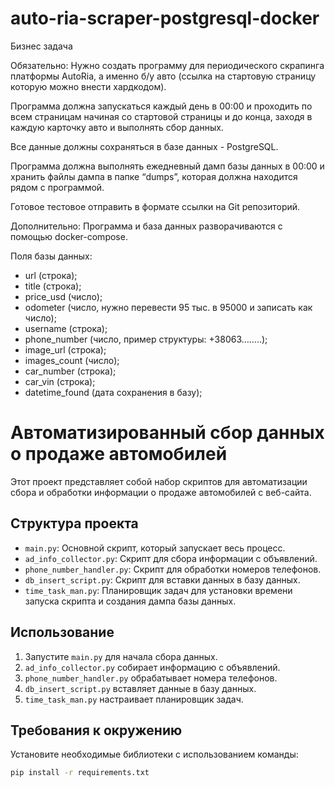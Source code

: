 # auto-ria-scraper-postgresql-docker

Бизнес задача

Обязательно:
Нужно создать программу для периодического скрапинга платформы AutoRia, а именно б/у авто (ссылка на стартовую страницу которую можно внести хардкодом).

Программа должна запускаться каждый день в 00:00 и проходить по всем страницам начиная со стартовой страницы и до конца, заходя в каждую карточку авто и выполнять сбор данных.

Все данные должны сохраняться в базе данных - PostgreSQL.

Программа должна выполнять ежедневный дамп базы данных в 00:00 и хранить файлы дампа в папке “dumps”, которая должна находится рядом с программой.

Готовое тестовое отправить в формате ссылки на Git репозиторий.

Дополнительно: 
Программа и база данных разворачиваются с помощью docker-compose.

Поля базы данных:
- url (строка);
- title (строка);
- price_usd (число);
- odometer (число, нужно перевести 95 тыс. в 95000 и записать как число);
- username (строка);
- phone_number (число, пример структуры: +38063……..);
- image_url (строка);
- images_count (число);
- car_number (строка);
- car_vin (строка);
- datetime_found (дата сохранения в базу);





# Автоматизированный сбор данных о продаже автомобилей

Этот проект представляет собой набор скриптов для автоматизации сбора и обработки информации о продаже автомобилей с веб-сайта.

## Структура проекта

- `main.py`: Основной скрипт, который запускает весь процесс.
- `ad_info_collector.py`: Скрипт для сбора информации с объявлений.
- `phone_number_handler.py`: Скрипт для обработки номеров телефонов.
- `db_insert_script.py`: Скрипт для вставки данных в базу данных.
- `time_task_man.py`: Планировщик задач для установки времени запуска скрипта и создания дампа базы данных.

## Использование

1. Запустите `main.py` для начала сбора данных.
2. `ad_info_collector.py` собирает информацию с объявлений.
3. `phone_number_handler.py` обрабатывает номера телефонов.
4. `db_insert_script.py` вставляет данные в базу данных.
5. `time_task_man.py` настраивает планировщик задач.

## Требования к окружению

Установите необходимые библиотеки с использованием команды:

```bash
pip install -r requirements.txt



